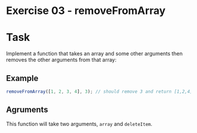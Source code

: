 # Exercise 03 - removeFromArray

# Task

Implement a function that takes an array and some other arguments then removes the other arguments from that array:

## Example

```javascript
removeFromArray([1, 2, 3, 4], 3); // should remove 3 and return [1,2,4]
```

## Agruments

This function will take two arguments, `array` and `deleteItem`.
